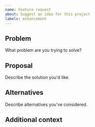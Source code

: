 ```yaml
---
name: Feature request
about: Suggest an idea for this project
labels: enhancement
---
```


## Problem
What problem are you trying to solve?

## Proposal
Describe the solution you'd like.

## Alternatives
Describe alternatives you've considered.

## Additional context

